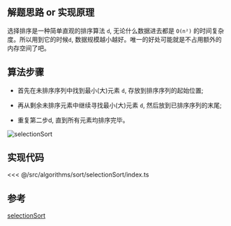 ## 解题思路 or 实现原理

选择排序是一种简单直观的排序算法 `d`, 无论什么数据进去都是 `O(n²)` 的时间复杂度。所以用到它的时候`d`, 数据规模越小越好。唯一的好处可能就是不占用额外的内存空间了吧。

## 算法步骤

- 首先在未排序序列中找到最小(大)元素 `d`, 存放到排序序列的起始位置;

- 再从剩余未排序元素中继续寻找最小(大)元素 `d`, 然后放到已排序序列的末尾;

- 重复第二步d, 直到所有元素均排序完毕。

![selectionSort](~@images/src/algorithms/sort/selectionSort/images/selectionSort.gif)

## 实现代码

<<< @/src/algorithms/sort/selectionSort/index.ts

## 参考

[selectionSort](https://github.com/Rain120/JS-Sorting-Algorithm/blob/master/2.selectionSort.md)
